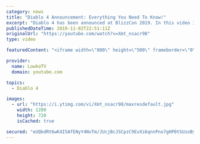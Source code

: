 ```yaml
---
category: news
title: "Diablo 4 Announcement: Everything You Need To Know!"
excerpt: "Diablo 4 has been announced at BlizzCon 2019. In this video I go over everything you need to know about this upcoming Blizzard Entertainment game."
publishedDateTime: 2019-11-02T22:51:11Z
originalUrl: "https://youtube.com/watch?v=Xmt_nsacr98"
type: video

featuredContent: "<iframe width=\"800\" height=\"500\" frameborder=\"0\" src=\"https://www.youtube.com/embed/Xmt_nsacr98\" allow=\"accelerometer; autoplay; encrypted-media; gyroscope; picture-in-picture\" allowfullscreen></iframe>"

provider:
  name: LowkoTV
  domain: youtube.com

topics:
  - Diablo 4

images:
  - url: "https://i.ytimg.com/vi/Xmt_nsacr98/maxresdefault.jpg"
    width: 1280
    height: 720
    isCached: true

secured: "eUQkdRt6wK4I5AfENyY4NvTm/JUcjBcJSCpzC9EvXi6qnnPno7gHP0tSUzoBylLoFNKQBcMC0q0qMB2qaJ3e80btwzzYf8jAzBAzDVaM+n+3iTCqdWs6Vc1MdbbEF5pMA0u416UFzlWRNjF5OCbNEefWab3xRDy4jspG4osWxbUxIfkIN8FzvLGEdJnwI2beKYYfwfDkBKTTnqDe2/DUcph5xVtTZ5xppUnH4AsAZJ36VsHbrVHE51DTfmvbtAHrDx7nznwWBzGQ01hMZ8iXs5EMmI5BDsUgL+SCnlpZF2LawbcOOJUPDuvTXZte+wVoRIrOqEfijO35APz5ef3A1KoMr/lZGcRKFvsRZKlLLeTN7O/60LLP2Irfz5jD4KniaOAkpGEM4xDP2uBMuW4UmYmPp+qiGCRdr4aL4D6P5ve5/6ga1hkWt4+oK9U1xXct;5BBRUx9S4sQXH7Rh8tZ9SQ=="
---
```


